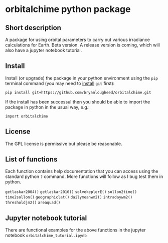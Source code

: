 # orbitalchime python package

## Short description
A package for using orbital parameters to carry out various irradiance calculations for Earth. Beta version. A release version is coming, which will also have a jupyter notebook tutorial.

## Install
Install (or upgrade) the package in your python environment using the `pip` terminal command (you may need to [install](https://github.com/git-guides/install-git) `git` first):

`pip install git+https://github.com/bryanlougheed/orbitalchime.git`

If the install has been successul then you should be able to import the package in python in the usual way, e.g.:

`import orbitalchime`

## License
The GPL license is permissive but please be reasonable.

## List of functions
Each function contains help documentation that you can access using the standard python `?` command. More functions will follow as I bug test them in python.

`getlaskar2004()`
`getlaskar2010()`
`solvekeplerE()`
`sollon2time()`
`time2sollon()`
`geographiclat()`
`dailymeanwm2()`
`intradaywm2()`
`thresholdjm2()`
`areaquad()`

## Jupyter notebook tutorial

There are functional examples for the above functions in the jupyter notebook `orbitalchime_tutorial.ipynb`
